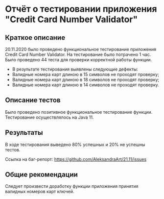 # Отчёт о тестировании приложения "Credit Card Number Validator"
## Краткое описание
20.11.2020 было проведено функциональное тестирование приложения Credit Card Number Validator. На тестирование было потрачено 1 час. Было проведено 44 теста для проверки корректной работы функции.

* В результате тестирования выявлены следующие дефекты: 
 * Валидные номера карт длиною в 15 символов не проходят проверку;
 * Валидные номера карт длиною в 18 символов не проходят проверку;
 * Валидные номера карт длиною в 14 символов не проходят проверку. 

## Описание тестов
Было проведено позитивное функциональное тестирование функции.
Тестирование осуществлялось на Java 11.

## Результаты
В ходе тестирования выведено 80% успешных и 20% не успешны тестов.

Ссылка на баг-репорт: https://github.com/AleksandraArt/21.11/issues

## Общие рекомендации
Следует произвести доработку функции приложения принятия валидных номеров карт ключей.